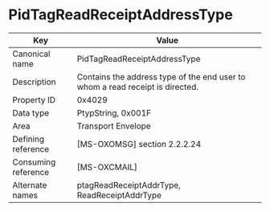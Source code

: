 # PidTagReadReceiptAddressType

| Key | Value |
|---|---|
| Canonical name | PidTagReadReceiptAddressType |
| Description | Contains the address type of the end user to whom a read receipt is directed. |
| Property ID | 0x4029 |
| Data type | PtypString, 0x001F |
| Area | Transport Envelope |
| Defining reference | [MS-OXOMSG] section 2.2.2.24 |
| Consuming reference | [MS-OXCMAIL] |
| Alternate names | ptagReadReceiptAddrType, ReadReceiptAddrType |
